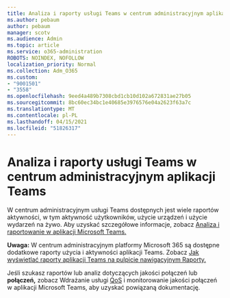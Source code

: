 ```yaml
---
title: Analiza i raporty usługi Teams w centrum administracyjnym aplikacji Teams
ms.author: pebaum
author: pebaum
manager: scotv
ms.audience: Admin
ms.topic: article
ms.service: o365-administration
ROBOTS: NOINDEX, NOFOLLOW
localization_priority: Normal
ms.collection: Adm_O365
ms.custom:
- "9001501"
- "3558"
ms.openlocfilehash: 9eed4a489b7308cbd1cb10d102a672831ae27b05
ms.sourcegitcommit: 8bc60ec34bc1e40685e3976576e04a2623f63a7c
ms.translationtype: MT
ms.contentlocale: pl-PL
ms.lasthandoff: 04/15/2021
ms.locfileid: "51826317"
---
```

# <a name="teams-analytics-and-reports-in-the-teams-admin-center"></a>Analiza i raporty usługi Teams w centrum administracyjnym aplikacji Teams

W centrum administracyjnym usługi Teams dostępnych jest wiele raportów aktywności, w tym aktywność użytkowników, użycie urządzeń i użycie wydarzeń na żywo.  Aby uzyskać szczegółowe informacje, zobacz [Analiza i raportowanie w aplikacji Microsoft Teams.](https://docs.microsoft.com/microsoftteams/teams-analytics-and-reports/teams-reporting-reference)

**Uwaga:** W centrum administracyjnym platformy Microsoft 365 są dostępne dodatkowe raporty użycia i aktywności aplikacji Teams. Zobacz [Jak wyświetlać raporty aplikacji Teams na pulpicie nawigacyjnym Raporty.](https://docs.microsoft.com/microsoftteams/teams-activity-reports#how-to-view-the-teams-reports-in-the-reports-dashboard)

Jeśli szukasz raportów lub analiz  dotyczących jakości połączeń lub **połączeń,** zobacz Wdrażanie usługi [QoS](https://docs.microsoft.com/microsoftteams/monitor-call-quality-qos) i monitorowanie jakości połączeń w aplikacji Microsoft Teams, aby uzyskać powiązaną dokumentację.

